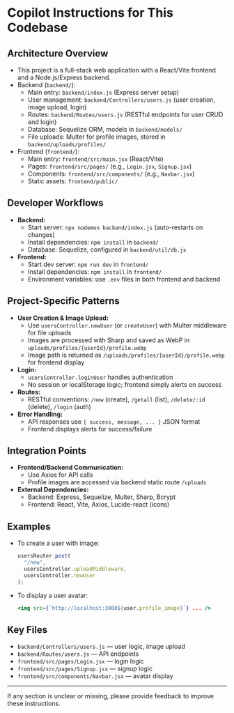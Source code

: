 # Copilot Instructions for This Codebase

## Architecture Overview

- This project is a full-stack web application with a React/Vite frontend and a Node.js/Express backend.
- Backend (`backend/`):
  - Main entry: `backend/index.js` (Express server setup)
  - User management: `backend/Controllers/users.js` (user creation, image upload, login)
  - Routes: `backend/Routes/users.js` (RESTful endpoints for user CRUD and login)
  - Database: Sequelize ORM, models in `backend/models/`
  - File uploads: Multer for profile images, stored in `backend/uploads/profiles/`
- Frontend (`frontend/`):
  - Main entry: `frontend/src/main.jsx` (React/Vite)
  - Pages: `frontend/src/pages/` (e.g., `Login.jsx`, `Signup.jsx`)
  - Components: `frontend/src/components/` (e.g., `Navbar.jsx`)
  - Static assets: `frontend/public/`

## Developer Workflows

- **Backend:**
  - Start server: `npx nodemon backend/index.js` (auto-restarts on changes)
  - Install dependencies: `npm install` in `backend/`
  - Database: Sequelize, configured in `backend/util/db.js`
- **Frontend:**
  - Start dev server: `npm run dev` in `frontend/`
  - Install dependencies: `npm install` in `frontend/`
  - Environment variables: use `.env` files in both frontend and backend

## Project-Specific Patterns

- **User Creation & Image Upload:**
  - Use `usersController.newUser` (or `createUser`) with Multer middleware for file uploads
  - Images are processed with Sharp and saved as WebP in `uploads/profiles/{userId}/profile.webp`
  - Image path is returned as `/uploads/profiles/{userId}/profile.webp` for frontend display
- **Login:**
  - `usersController.loginUser` handles authentication
  - No session or localStorage logic; frontend simply alerts on success
- **Routes:**
  - RESTful conventions: `/new` (create), `/getall` (list), `/delete/:id` (delete), `/login` (auth)
- **Error Handling:**
  - API responses use `{ success, message, ... }` JSON format
  - Frontend displays alerts for success/failure

## Integration Points

- **Frontend/Backend Communication:**
  - Use Axios for API calls
  - Profile images are accessed via backend static route `/uploads`
- **External Dependencies:**
  - Backend: Express, Sequelize, Multer, Sharp, Bcrypt
  - Frontend: React, Vite, Axios, Lucide-react (icons)

## Examples

- To create a user with image:
  ```js
  usersRouter.post(
    "/new",
    usersController.uploadMiddleware,
    usersController.newUser
  );
  ```
- To display a user avatar:
  ```jsx
  <img src={`http://localhost:3000${user.profile_image}`} ... />
  ```

## Key Files

- `backend/Controllers/users.js` — user logic, image upload
- `backend/Routes/users.js` — API endpoints
- `frontend/src/pages/Login.jsx` — login logic
- `frontend/src/pages/Signup.jsx` — signup logic
- `frontend/src/components/Navbar.jsx` — avatar display

---

If any section is unclear or missing, please provide feedback to improve these instructions.

